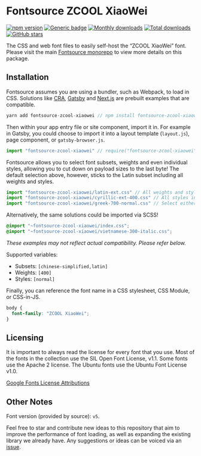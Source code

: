 # Fontsource ZCOOL XiaoWei

[![npm version](https://badge.fury.io/js/fontsource-zcool-xiaowei.svg)](https://www.npmjs.com/package/fontsource-zcool-xiaowei) [![Generic badge](https://img.shields.io/badge/fontsource-passing-brightgreen)](https://github.com/DecliningLotus/fontsource) [![Monthly downloads](https://badgen.net/npm/dm/fontsource-zcool-xiaowei)](https://github.com/DecliningLotus/fontsource) [![Total downloads](https://badgen.net/npm/dt/fontsource-zcool-xiaowei)](https://github.com/DecliningLotus/fontsource) [![GitHub stars](https://img.shields.io/github/stars/DecliningLotus/fontsource.svg?style=social&label=Star)](https://GitHub.com/DecliningLotus/fontsource/stargazers/)

The CSS and web font files to easily self-host the “ZCOOL XiaoWei” font. Please visit the main [Fontsource monorepo](https://github.com/DecliningLotus/fontsource) to view more details on this package.

## Installation

Fontsource assumes you are using a bundler, such as Webpack, to load in CSS. Solutions like [CRA](https://create-react-app.dev/), [Gatsby](https://www.gatsbyjs.org/) and [Next.js](https://nextjs.org/) are prebuilt examples that are compatible.

```javascript
yarn add fontsource-zcool-xiaowei // npm install fontsource-zcool-xiaowei
```

Then within your app entry file or site component, import it in. For example in Gatsby, you could choose to import it into a layout template (`layout.js`), page component, or `gatsby-browser.js`.

```javascript
import "fontsource-zcool-xiaowei" // require("fontsource-zcool-xiaowei")
```

Fontsource allows you to select font subsets, weights and even individual styles, allowing you to cut down on payload sizes to the last byte! The default selection above, however, sticks to the Latin subset including all weights and styles.

```javascript
import "fontsource-zcool-xiaowei/latin-ext.css" // All weights and styles included.
import "fontsource-zcool-xiaowei/cyrillic-ext-400.css" // All styles included.
import "fontsource-zcool-xiaowei/greek-700-normal.css" // Select either normal or italic.
```

Alternatively, the same solutions could be imported via SCSS!

```scss
@import "~fontsource-zcool-xiaowei/index.css";
@import "~fontsource-zcool-xiaowei/vietnamese-300-italic.css";
```

_These examples may not reflect actual compatibility. Please refer below._

Supported variables:

- Subsets: `[chinese-simplified,latin]`
- Weights: `[400]`
- Styles: `[normal]`

Finally, you can reference the font name in a CSS stylesheet, CSS Module, or CSS-in-JS.

```css
body {
  font-family: "ZCOOL XiaoWei";
}
```

## Licensing

It is important to always read the license for every font that you use.
Most of the fonts in the collection use the SIL Open Font License, v1.1. Some fonts use the Apache 2 license. The Ubuntu fonts use the Ubuntu Font License v1.0.

[Google Fonts License Attributions](https://fonts.google.com/attribution)

## Other Notes

Font version (provided by source): `v5`.

Feel free to star and contribute new ideas to this repository that aim to improve the performance of font loading, as well as expanding the existing library we already have. Any suggestions or ideas can be voiced via an [issue](https://github.com/DecliningLotus/fontsource/issues).
